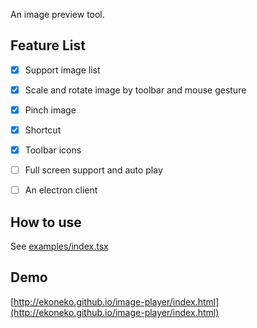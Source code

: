 An image preview tool.

## Feature List

- [x] Support image list

- [x] Scale and rotate image by toolbar and mouse gesture

- [x] Pinch image

- [x] Shortcut

- [x] Toolbar icons

- [ ] Full screen support and auto play

- [ ] An electron client

## How to use

See [examples/index.tsx](examples/index.tsx)

## Demo

[http://ekoneko.github.io/image-player/index.html](http://ekoneko.github.io/image-player/index.html)
